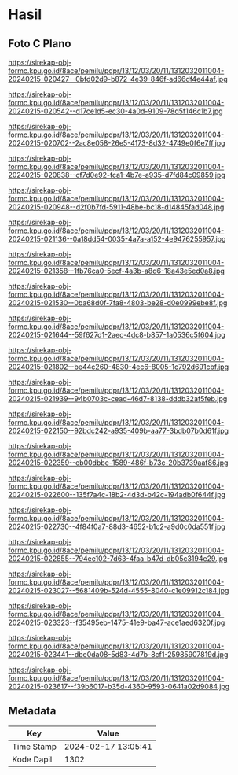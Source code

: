 # Hasil

## Foto C Plano

https://sirekap-obj-formc.kpu.go.id/8ace/pemilu/pdpr/13/12/03/20/11/1312032011004-20240215-020427--0bfd02d9-b872-4e39-846f-ad66df4e44af.jpg

https://sirekap-obj-formc.kpu.go.id/8ace/pemilu/pdpr/13/12/03/20/11/1312032011004-20240215-020542--d17ce1d5-ec30-4a0d-9109-78d5f146c1b7.jpg

https://sirekap-obj-formc.kpu.go.id/8ace/pemilu/pdpr/13/12/03/20/11/1312032011004-20240215-020702--2ac8e058-26e5-4173-8d32-4749e0f6e7ff.jpg

https://sirekap-obj-formc.kpu.go.id/8ace/pemilu/pdpr/13/12/03/20/11/1312032011004-20240215-020838--cf7d0e92-fca1-4b7e-a935-d7fd84c09859.jpg

https://sirekap-obj-formc.kpu.go.id/8ace/pemilu/pdpr/13/12/03/20/11/1312032011004-20240215-020948--d2f0b7fd-5911-48be-bc18-d14845fad048.jpg

https://sirekap-obj-formc.kpu.go.id/8ace/pemilu/pdpr/13/12/03/20/11/1312032011004-20240215-021136--0a18dd54-0035-4a7a-a152-4e9476255957.jpg

https://sirekap-obj-formc.kpu.go.id/8ace/pemilu/pdpr/13/12/03/20/11/1312032011004-20240215-021358--1fb76ca0-5ecf-4a3b-a8d6-18a43e5ed0a8.jpg

https://sirekap-obj-formc.kpu.go.id/8ace/pemilu/pdpr/13/12/03/20/11/1312032011004-20240215-021530--0ba68d0f-7fa8-4803-be28-d0e0999ebe8f.jpg

https://sirekap-obj-formc.kpu.go.id/8ace/pemilu/pdpr/13/12/03/20/11/1312032011004-20240215-021644--59f627d1-2aec-4dc8-b857-1a0536c5f604.jpg

https://sirekap-obj-formc.kpu.go.id/8ace/pemilu/pdpr/13/12/03/20/11/1312032011004-20240215-021802--be44c260-4830-4ec6-8005-1c792d691cbf.jpg

https://sirekap-obj-formc.kpu.go.id/8ace/pemilu/pdpr/13/12/03/20/11/1312032011004-20240215-021939--94b0703c-cead-46d7-8138-dddb32af5feb.jpg

https://sirekap-obj-formc.kpu.go.id/8ace/pemilu/pdpr/13/12/03/20/11/1312032011004-20240215-022150--92bdc242-a935-409b-aa77-3bdb07b0d61f.jpg

https://sirekap-obj-formc.kpu.go.id/8ace/pemilu/pdpr/13/12/03/20/11/1312032011004-20240215-022359--eb00dbbe-1589-486f-b73c-20b3739aaf86.jpg

https://sirekap-obj-formc.kpu.go.id/8ace/pemilu/pdpr/13/12/03/20/11/1312032011004-20240215-022600--135f7a4c-18b2-4d3d-b42c-194adb0f644f.jpg

https://sirekap-obj-formc.kpu.go.id/8ace/pemilu/pdpr/13/12/03/20/11/1312032011004-20240215-022730--4f84f0a7-88d3-4652-b1c2-a9d0c0da551f.jpg

https://sirekap-obj-formc.kpu.go.id/8ace/pemilu/pdpr/13/12/03/20/11/1312032011004-20240215-022855--794ee102-7d63-4faa-b47d-db05c3194e29.jpg

https://sirekap-obj-formc.kpu.go.id/8ace/pemilu/pdpr/13/12/03/20/11/1312032011004-20240215-023027--5681409b-524d-4555-8040-c1e09912c184.jpg

https://sirekap-obj-formc.kpu.go.id/8ace/pemilu/pdpr/13/12/03/20/11/1312032011004-20240215-023323--f35495eb-1475-41e9-ba47-ace1aed6320f.jpg

https://sirekap-obj-formc.kpu.go.id/8ace/pemilu/pdpr/13/12/03/20/11/1312032011004-20240215-023441--dbe0da08-5d83-4d7b-8cf1-25985907819d.jpg

https://sirekap-obj-formc.kpu.go.id/8ace/pemilu/pdpr/13/12/03/20/11/1312032011004-20240215-023617--f39b6017-b35d-4360-9593-0641a02d9084.jpg


## Metadata

| Key        | Value               |
| ---------- | ------------------- |
| Time Stamp | 2024-02-17 13:05:41 |
| Kode Dapil | 1302                |



